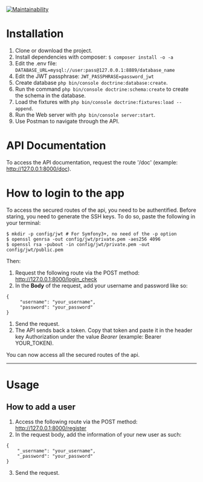 [![Maintainability](https://api.codeclimate.com/v1/badges/df8cbc772601e9169865/maintainability)](https://codeclimate.com/github/LykaJ/api/maintainability)

# Installation #

1. Clone or download the project.
1. Install dependencies with composer: `$ composer install -o -a`
1. Edit the .env file:
`DATABASE_URL=mysql://user:pass@127.0.0.1:8889/database_name`
1. Edit the JWT passphrase:
`JWT_PASSPHRASE=password_jwt`
1. Create database `php bin/console doctrine:database:create`.
1. Run the command `php bin/console doctrine:schema:create` to create the schema in the database.
1. Load the fixtures with `php bin/console doctrine:fixtures:load --append`.
1. Run the Web server with `php bin/console server:start`.
1. Use Postman to navigate through the API.

# API Documentation #

To access the API documentation, request the route '/doc' (example: http://127.0.0.1:8000/doc).

# How to login to the app #

To access the secured routes of the api, you need to be authentified. 
Before staring, you need to generate the SSH keys. 
To do so, paste the following in your terminal:
```
$ mkdir -p config/jwt # For Symfony3+, no need of the -p option
$ openssl genrsa -out config/jwt/private.pem -aes256 4096
$ openssl rsa -pubout -in config/jwt/private.pem -out config/jwt/public.pem
```
Then:
1. Request the following route via the POST method: http://127.0.0.1:8000/login_check
1. In the **Body** of the request, add your username and password like so: 
  ```
  {
	   "username": "your_username",
	   "password": "your_password"
  }
  ```
1. Send the request. 
1. The API sends back a token. Copy that token and paste it in the header key Authorization under the value *Bearer* (example: Bearer YOUR_TOKEN).

You can now access all the secured routes of the api.

***
# Usage #

## How to add a user
1. Access the following route via the POST method: http://127.0.0.1:8000/register
1. In the request body, add the information of your new user as such:
```   
{
    "_username": "your_username",
    "_password": "your_password"
} 
```
3. Send the request.

